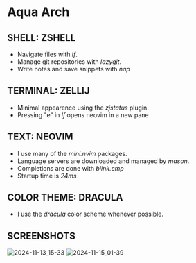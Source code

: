 # Aqua Arch

## SHELL: ZSHELL
 - Navigate files with *lf*.
 - Manage git repositories with *lazygit*.
 - Write notes and save snippets with *nap*

## TERMINAL: ZELLIJ
 - Minimal appearence using the *zjstatus* plugin.
 - Pressing "e" in *lf* opens neovim in a new pane

## TEXT: NEOVIM
 - I use many of the *mini.nvim* packages.
 - Language servers are downloaded and managed by *mason*.
 - Completions are done with *blink.cmp*
 - Startup time is *24ms*

## COLOR THEME: DRACULA
 - I use the *dracula* color scheme whenever possible.

## SCREENSHOTS
![2024-11-13_15-33](https://github.com/user-attachments/assets/c9ca3e3b-c66e-4a17-bd25-ebef965dc2ff)
![2024-11-15_01-39](https://github.com/user-attachments/assets/e1b3d25a-41d1-45b4-a220-c34154311a07)
